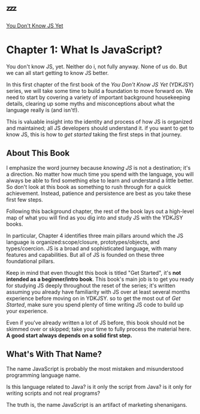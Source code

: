 # :zzz:

[You Don't Know JS Yet](https://github.com/getify/You-Dont-Know-JS/blob/2nd-ed/get-started/ch1.md)

# Chapter 1: What Is JavaScript?

You don't know JS, yet. Neither do i, not fully anyway. None of us do. But we can all start getting to know JS better.

In this first chapter of the first book of the _You Don't Know JS Yet_ (YDKJSY) series, we will take some time to build a foundation to move forward on.
We need to start by covering a variety of important background housekeeping details, clearing up some myths and misconceptions about what the language
really is (and isn't!).

This is valuable insight into the identity and process of how JS is organized and maintained; all JS developers should understand it. if you want to get
to know JS, this is how to _get started_ taking the first steps in that journey.

## About This Book

I emphasize the word journey because _knowing JS_ is not a destination; it's a direction. No matter how much time you spend with the language, you will always
be able to find something else to learn and understand a little better. So don't look at this book as something to rush through for a quick achievement.
Instead, patience and persistence are best as you take these first few steps.

Following this background chapter, the rest of the book lays out a high-level map of what you will find as you dig into and study JS with the YDKJSY books.

In particular, Chapter 4 identifies three main pillars around which the JS language is organized:scope/closure, prototypes/objects, and types/coercion. JS is a
broad and sophisticated language, with many features and capabilities. But all of JS is founded on these three foundational pillars.

Keep in mind that even thought this book is titled "Get Started", it's **not intended as a beginner/intro book**. This book's main job is to get you ready for
studying JS deeply throughout the reset of the series; it's written assuming you already have familiarity with JS over at least several months experience
before moving on in YDKJSY. so to get the most out of _Get Started_, make sure you spend plenty of time writing JS code to build up your experience.

Even if you've already written a lot of JS before, this book should not be skimmed over or skipped; take your time to fully process the material here.
**A good start always depends on a solid first step.**

## What's With That Name?

The name JavaScript is probably the most mistaken and misunderstood programming language name.

Is this language related to Java? is it only the script from Java? is it only for writing scripts and not real programs?

The truth is, the name JavaScript is an artifact of marketing shenanigans.
